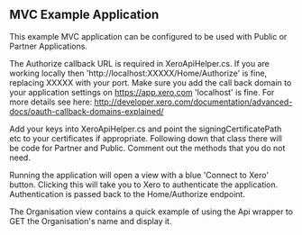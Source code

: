 ## MVC Example Application
This example MVC application can be configured to be used with Public or Partner Applications.
 
The Authorize callback URL is required in XeroApiHelper.cs. If you are working locally then 'http://localhost:XXXXX/Home/Authorize' is fine, replacing XXXXX with your port. Make sure you add the call back domain to your application settings on https://app.xero.com 'localhost' is fine. For more details see here: http://developer.xero.com/documentation/advanced-docs/oauth-callback-domains-explained/
 
Add your keys into XeroApiHelper.cs and point the signingCertificatePath etc to your certificates if appropriate. Following down that class there will be code for Partner and Public. Comment out the methods that you do not need.
 
Running the application will open a view with a blue 'Connect to Xero' button. Clicking this will take you to Xero to authenticate the application. Authentication is passed back to the Home/Authorize endpoint. 
 
The Organisation view contains a quick example of using the Api wrapper to GET the Organisation's name and display it.
